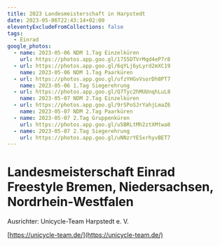 ```yaml
---
title: 2023 Landesmeisterschaft in Harpstedt
date: 2023-05-06T22:43:14+02:00
eleventyExcludeFromCollections: false
tags:
  - Einrad
google_photos:
  - name: 2023-05-06 NDM 1.Tag Einzelküren
    url: https://photos.app.goo.gl/1755DTVrMqd4eP7r8
  - url: https://photos.app.goo.gl/6qYLj6yLyrd2mXC19
    name: 2023-05-06 NDM 1.Tag Paarküren
  - url: https://photos.app.goo.gl/ufzYHGvVsorDh8PT7
    name: 2023-05-06 1.Tag Siegerehrung
  - url: https://photos.app.goo.gl/Q7Tyc2hMUUnqhLuL8
    name: 2023-05-07 NDM 2.Tag Einzelküren
  - url: https://photos.app.goo.gl/9rSPoSJrYahjLmaZ6
    name: 2023-05-07 NDM 2.Tag Paarküren
  - name: 2023-05-07 2.Tag Gruppenküren
    url: https://photos.app.goo.gl/u5BRLtMh2ztXMtwa8
  - name: 2023-05-07 2.Tag Siegerehrung
    url: https://photos.app.goo.gl/uNNzrYESxrhyvBET7
---
```

# Landesmeisterschaft Einrad Freestyle Bremen, Niedersachsen, Nordrhein-Westfalen

Ausrichter: Unicycle-Team Harpstedt e. V.

[https://unicycle-team.de/](https://unicycle-team.de/)
